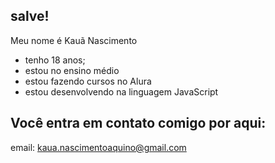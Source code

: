## salve!

Meu nome é Kauã Nascimento

- tenho 18 anos;
- estou no ensino médio
- estou fazendo cursos no Alura
- estou desenvolvendo na linguagem JavaScript

## Você entra em contato comigo por aqui:
email: kaua.nascimentoaquino@gmail.com
